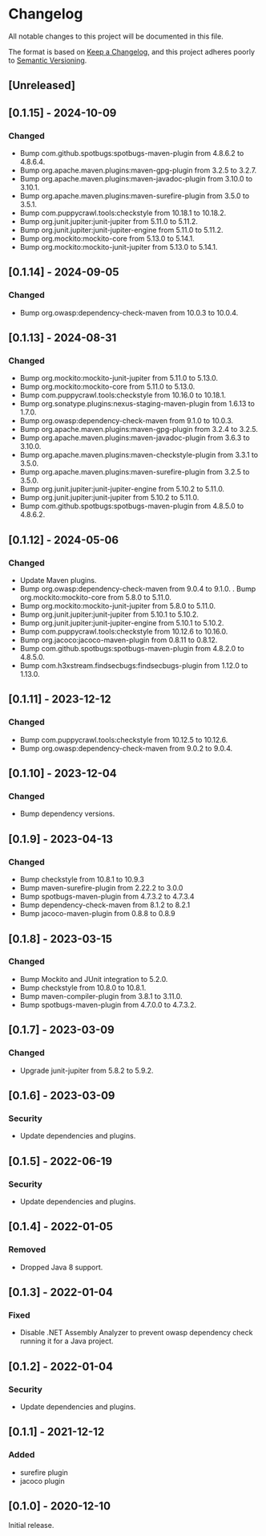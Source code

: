 # Changelog
All notable changes to this project will be documented in this file.

The format is based on [Keep a Changelog](https://keepachangelog.com/en/1.0.0/),
and this project adheres poorly to [Semantic Versioning](https://semver.org/spec/v2.0.0.html).

## [Unreleased]

## [0.1.15] - 2024-10-09
### Changed
- Bump com.github.spotbugs:spotbugs-maven-plugin from 4.8.6.2 to 4.8.6.4.
- Bump org.apache.maven.plugins:maven-gpg-plugin from 3.2.5 to 3.2.7.
- Bump org.apache.maven.plugins:maven-javadoc-plugin from 3.10.0 to 3.10.1.
- Bump org.apache.maven.plugins:maven-surefire-plugin from 3.5.0 to 3.5.1.
- Bump com.puppycrawl.tools:checkstyle from 10.18.1 to 10.18.2.
- Bump org.junit.jupiter:junit-jupiter from 5.11.0 to 5.11.2.
- Bump org.junit.jupiter:junit-jupiter-engine from 5.11.0 to 5.11.2.
- Bump org.mockito:mockito-core from 5.13.0 to 5.14.1.
- Bump org.mockito:mockito-junit-jupiter from 5.13.0 to 5.14.1.

## [0.1.14] - 2024-09-05
### Changed
- Bump org.owasp:dependency-check-maven from 10.0.3 to 10.0.4.

## [0.1.13] - 2024-08-31
### Changed
- Bump org.mockito:mockito-junit-jupiter from 5.11.0 to 5.13.0.
- Bump org.mockito:mockito-core from 5.11.0 to 5.13.0.
- Bump com.puppycrawl.tools:checkstyle from 10.16.0 to 10.18.1.
- Bump org.sonatype.plugins:nexus-staging-maven-plugin from 1.6.13 to 1.7.0.
- Bump org.owasp:dependency-check-maven from 9.1.0 to 10.0.3.
- Bump org.apache.maven.plugins:maven-gpg-plugin from 3.2.4 to 3.2.5.
- Bump org.apache.maven.plugins:maven-javadoc-plugin from 3.6.3 to 3.10.0.
- Bump org.apache.maven.plugins:maven-checkstyle-plugin from 3.3.1 to 3.5.0.
- Bump org.apache.maven.plugins:maven-surefire-plugin from 3.2.5 to 3.5.0.
- Bump org.junit.jupiter:junit-jupiter-engine from 5.10.2 to 5.11.0.
- Bump org.junit.jupiter:junit-jupiter from 5.10.2 to 5.11.0.
- Bump com.github.spotbugs:spotbugs-maven-plugin from 4.8.5.0 to 4.8.6.2.

## [0.1.12] - 2024-05-06
### Changed
- Update Maven plugins.
- Bump org.owasp:dependency-check-maven from 9.0.4 to 9.1.0.
. Bump org.mockito:mockito-core from 5.8.0 to 5.11.0.
- Bump org.mockito:mockito-junit-jupiter from 5.8.0 to 5.11.0.
- Bump org.junit.jupiter:junit-jupiter from 5.10.1 to 5.10.2.
- Bump org.junit.jupiter:junit-jupiter-engine from 5.10.1 to 5.10.2.
- Bump com.puppycrawl.tools:checkstyle from 10.12.6 to 10.16.0.
- Bump org.jacoco:jacoco-maven-plugin from 0.8.11 to 0.8.12.
- Bump com.github.spotbugs:spotbugs-maven-plugin from 4.8.2.0 to 4.8.5.0.
- Bump com.h3xstream.findsecbugs:findsecbugs-plugin from 1.12.0 to 1.13.0.


## [0.1.11] - 2023-12-12
### Changed
- Bump com.puppycrawl.tools:checkstyle from 10.12.5 to 10.12.6.
- Bump org.owasp:dependency-check-maven from 9.0.2 to 9.0.4.

## [0.1.10] - 2023-12-04
### Changed
- Bump dependency versions.

## [0.1.9] - 2023-04-13
### Changed
- Bump checkstyle from 10.8.1 to 10.9.3
- Bump maven-surefire-plugin from 2.22.2 to 3.0.0
- Bump spotbugs-maven-plugin from 4.7.3.2 to 4.7.3.4
- Bump dependency-check-maven from 8.1.2 to 8.2.1
- Bump jacoco-maven-plugin from 0.8.8 to 0.8.9

## [0.1.8] - 2023-03-15
### Changed
- Bump Mockito and JUnit integration to 5.2.0.
- Bump checkstyle from 10.8.0 to 10.8.1.
- Bump maven-compiler-plugin from 3.8.1 to 3.11.0.
- Bump spotbugs-maven-plugin from 4.7.0.0 to 4.7.3.2.

## [0.1.7] - 2023-03-09
### Changed
- Upgrade junit-jupiter from 5.8.2 to 5.9.2.

## [0.1.6] - 2023-03-09
### Security
- Update dependencies and plugins.

## [0.1.5] - 2022-06-19
### Security
- Update dependencies and plugins.

## [0.1.4] - 2022-01-05
### Removed
- Dropped Java 8 support.

## [0.1.3] - 2022-01-04
### Fixed
- Disable .NET Assembly Analyzer to prevent owasp dependency check running it for a Java project.

## [0.1.2] - 2022-01-04
### Security
- Update dependencies and plugins.

## [0.1.1] - 2021-12-12
### Added
- surefire plugin
- jacoco plugin

## [0.1.0] - 2020-12-10

Initial release.

